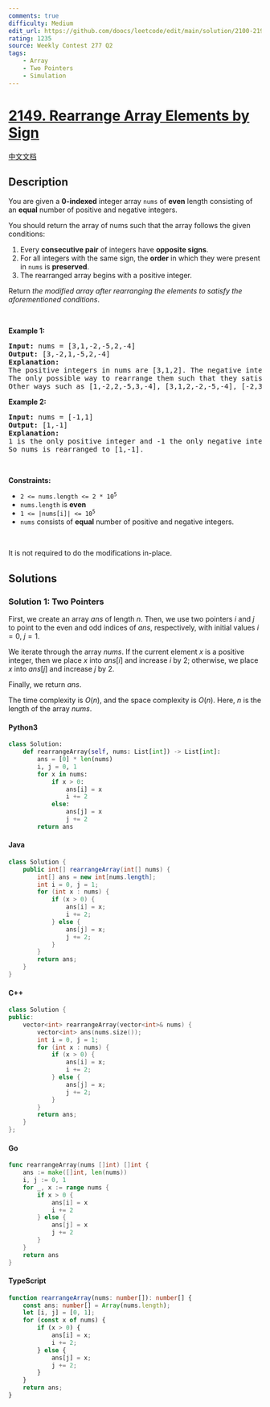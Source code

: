 ```yaml
---
comments: true
difficulty: Medium
edit_url: https://github.com/doocs/leetcode/edit/main/solution/2100-2199/2149.Rearrange%20Array%20Elements%20by%20Sign/README_EN.md
rating: 1235
source: Weekly Contest 277 Q2
tags:
    - Array
    - Two Pointers
    - Simulation
---
```


<!-- problem:start -->

# [2149. Rearrange Array Elements by Sign](https://leetcode.com/problems/rearrange-array-elements-by-sign)

[中文文档](/solution/2100-2199/2149.Rearrange%20Array%20Elements%20by%20Sign/README.md)

## Description

<!-- description:start -->

<p>You are given a <strong>0-indexed</strong> integer array <code>nums</code> of <strong>even</strong> length consisting of an <strong>equal</strong> number of positive and negative integers.</p>

<p>You should return the array of nums such that the array follows the given conditions:</p>

<ol>
	<li>Every <strong>consecutive pair</strong> of integers have <strong>opposite signs</strong>.</li>
	<li>For all integers with the same sign, the <strong>order</strong> in which they were present in <code>nums</code> is <strong>preserved</strong>.</li>
	<li>The rearranged array begins with a positive integer.</li>
</ol>

<p>Return <em>the modified array after rearranging the elements to satisfy the aforementioned conditions</em>.</p>

<p>&nbsp;</p>
<p><strong class="example">Example 1:</strong></p>

<pre>
<strong>Input:</strong> nums = [3,1,-2,-5,2,-4]
<strong>Output:</strong> [3,-2,1,-5,2,-4]
<strong>Explanation:</strong>
The positive integers in nums are [3,1,2]. The negative integers are [-2,-5,-4].
The only possible way to rearrange them such that they satisfy all conditions is [3,-2,1,-5,2,-4].
Other ways such as [1,-2,2,-5,3,-4], [3,1,2,-2,-5,-4], [-2,3,-5,1,-4,2] are incorrect because they do not satisfy one or more conditions.  
</pre>

<p><strong class="example">Example 2:</strong></p>

<pre>
<strong>Input:</strong> nums = [-1,1]
<strong>Output:</strong> [1,-1]
<strong>Explanation:</strong>
1 is the only positive integer and -1 the only negative integer in nums.
So nums is rearranged to [1,-1].
</pre>

<p>&nbsp;</p>
<p><strong>Constraints:</strong></p>

<ul>
	<li><code>2 &lt;= nums.length &lt;= 2 * 10<sup>5</sup></code></li>
	<li><code>nums.length</code> is <strong>even</strong></li>
	<li><code>1 &lt;= |nums[i]| &lt;= 10<sup>5</sup></code></li>
	<li><code>nums</code> consists of <strong>equal</strong> number of positive and negative integers.</li>
</ul>

<p>&nbsp;</p>
It is not required to do the modifications in-place.

<!-- description:end -->

## Solutions

<!-- solution:start -->

### Solution 1: Two Pointers

First, we create an array $\textit{ans}$ of length $n$. Then, we use two pointers $i$ and $j$ to point to the even and odd indices of $\textit{ans}$, respectively, with initial values $i = 0$, $j = 1$.

We iterate through the array $\textit{nums}$. If the current element $x$ is a positive integer, then we place $x$ into $\textit{ans}[i]$ and increase $i$ by $2$; otherwise, we place $x$ into $\textit{ans}[j]$ and increase $j$ by $2$.

Finally, we return $\textit{ans}$.

The time complexity is $O(n)$, and the space complexity is $O(n)$. Here, $n$ is the length of the array $\textit{nums}$.

<!-- tabs:start -->

#### Python3

```python
class Solution:
    def rearrangeArray(self, nums: List[int]) -> List[int]:
        ans = [0] * len(nums)
        i, j = 0, 1
        for x in nums:
            if x > 0:
                ans[i] = x
                i += 2
            else:
                ans[j] = x
                j += 2
        return ans
```

#### Java

```java
class Solution {
    public int[] rearrangeArray(int[] nums) {
        int[] ans = new int[nums.length];
        int i = 0, j = 1;
        for (int x : nums) {
            if (x > 0) {
                ans[i] = x;
                i += 2;
            } else {
                ans[j] = x;
                j += 2;
            }
        }
        return ans;
    }
}
```

#### C++

```cpp
class Solution {
public:
    vector<int> rearrangeArray(vector<int>& nums) {
        vector<int> ans(nums.size());
        int i = 0, j = 1;
        for (int x : nums) {
            if (x > 0) {
                ans[i] = x;
                i += 2;
            } else {
                ans[j] = x;
                j += 2;
            }
        }
        return ans;
    }
};
```

#### Go

```go
func rearrangeArray(nums []int) []int {
	ans := make([]int, len(nums))
	i, j := 0, 1
	for _, x := range nums {
		if x > 0 {
			ans[i] = x
			i += 2
		} else {
			ans[j] = x
			j += 2
		}
	}
	return ans
}
```

#### TypeScript

```ts
function rearrangeArray(nums: number[]): number[] {
    const ans: number[] = Array(nums.length);
    let [i, j] = [0, 1];
    for (const x of nums) {
        if (x > 0) {
            ans[i] = x;
            i += 2;
        } else {
            ans[j] = x;
            j += 2;
        }
    }
    return ans;
}
```

<!-- tabs:end -->

<!-- solution:end -->

<!-- problem:end -->
